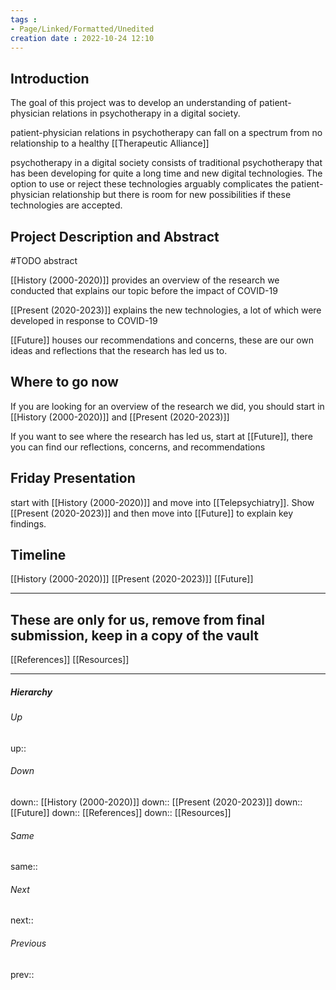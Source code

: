 ```yaml
---
tags :
- Page/Linked/Formatted/Unedited
creation date : 2022-10-24 12:10 
---
```


## Introduction
The goal of this project was to develop an understanding of patient-physician relations in psychotherapy in a digital society. 

patient-physician relations in psychotherapy can fall on a spectrum from no relationship to a healthy [[Therapeutic Alliance]]

psychotherapy in a digital society consists of traditional psychotherapy that has been developing for quite a long time and new digital technologies. The option to use or reject these technologies arguably complicates the patient-physician relationship but there is room for new possibilities if these technologies are accepted.

## Project Description and Abstract
#TODO abstract

[[History (2000-2020)]] provides an overview of the research we conducted that explains our topic before the impact of COVID-19

[[Present (2020-2023)]] explains the new technologies, a lot of which were developed in response to COVID-19

[[Future]] houses our recommendations and concerns, these are our own ideas and reflections that the research has led us to.

## Where to go now
If you are looking for an overview of the research we did, you should start in [[History (2000-2020)]] and [[Present (2020-2023)]]

If you want to see where the research has led us, start at [[Future]], there you can find our reflections, concerns, and recommendations

## Friday Presentation
start with [[History (2000-2020)]] and move into [[Telepsychiatry]]. Show [[Present (2020-2023)]] and then move into [[Future]] to explain key findings.

## Timeline
[[History (2000-2020)]]
[[Present (2020-2023)]]
[[Future]]

---

## These are only for us, remove from final submission, keep in a copy of the vault
[[References]]
[[Resources]]

---
##### Hierarchy
###### Up
up:: 
###### Down
down:: [[History (2000-2020)]]
down:: [[Present (2020-2023)]]
down:: [[Future]]
down:: [[References]]
down:: [[Resources]]
###### Same
same:: 
###### Next
next:: 
###### Previous
prev:: 